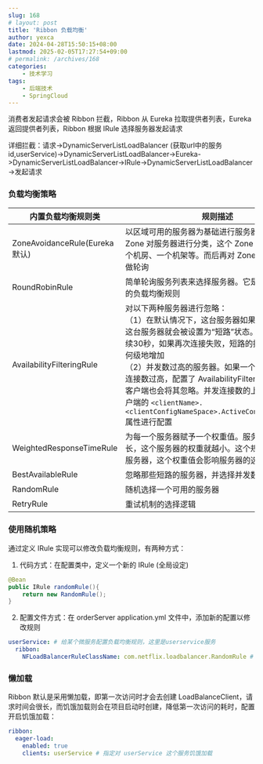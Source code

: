 ```yaml
---
slug: 168
# layout: post
title: 'Ribbon 负载均衡'
author: yexca
date: 2024-04-28T15:50:15+08:00
lastmod: 2025-02-05T17:27:54+09:00
# permalink: /archives/168
categories:
    - 技术学习
tags:
    - 后端技术
    - SpringCloud
--- 
```


消费者发起请求会被 Ribbon 拦截，Ribbon 从 Eureka 拉取提供者列表，Eureka 返回提供者列表，Ribbon 根据 IRule 选择服务器发起请求

详细拦截：请求->DynamicServerListLoadBalancer (获取url中的服务id,userService)->DynamicServerListLoadBalancer->Eureka->DynamicServerListLoadBalancer->IRule->DynamicServerListLoadBalancer ->发起请求

### 负载均衡策略

| 内置负载均衡规则类             | 规则描述                                                     |
| ------------------------------ | ------------------------------------------------------------ |
| ZoneAvoidanceRule(Eureka 默认) | 以区域可用的服务器为基础进行服务器的选择。使用 Zone 对服务器进行分类，这个 Zone 可以理解为一个机房、一个机架等。而后再对 Zone 内的多个服务做轮询 |
| RoundRobinRule                 | 简单轮询服务列表来选择服务器。它是 Ribbon 默认的负载均衡规则 |
| AvailabilityFilteringRule      | 对以下两种服务器进行忽略：<br/> （1）在默认情况下，这台服务器如果3次连接失败，这台服务器就会被设置为“短路”状态。短路状态将持续30秒，如果再次连接失败，短路的持续时间就会几何级地增加<br/>（2）并发数过高的服务器。如果一个服务器的并发连接数过高，配置了 AvailabilityFilteringRule 规则的客户端也会将其忽略。并发连接数的上限，可以由客户端的 `<clientName>.<clientConfigNameSpace>.ActiveConnectionsLimit` 属性进行配置 |
| WeightedResponseTimeRule       | 为每一个服务器赋予一个权重值。服务器响应时间越长，这个服务器的权重就越小。这个规则会随机选择服务器，这个权重值会影响服务器的选择 |
| BestAvailableRule              | 忽略那些短路的服务器，并选择并发数较低的服务器               |
| RandomRule                     | 随机选择一个可用的服务器                                     |
| RetryRule                      | 重试机制的选择逻辑                                           |

### 使用随机策略

通过定义 IRule 实现可以修改负载均衡规则，有两种方式：

1. 代码方式：在配置类中，定义一个新的 IRule (全局设定)

```java
@Bean
public IRule randomRule(){
    return new RandomRule();
}
```

2. 配置文件方式：在 orderServer application.yml 文件中，添加新的配置以修改规则

```yml
userService: # 给某个微服务配置负载均衡规则，这里是userservice服务
  ribbon:
    NFLoadBalancerRuleClassName: com.netflix.loadbalancer.RandomRule # 负载均衡规则 
```

### 懒加载

Ribbon 默认是采用懒加载，即第一次访问时才会去创建 LoadBalanceClient，请求时间会很长，而饥饿加载则会在项目启动时创建，降低第一次访问的耗时，配置开启饥饿加载：

```yml
ribbon:
  eager-load:
    enabled: true
    clients: userService # 指定对 userService 这个服务饥饿加载
```
